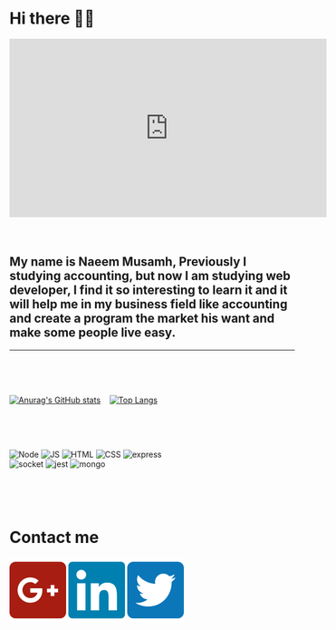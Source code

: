 # Hi there 🙋‍♂️

<iframe width="560" height="315" src="https://www.youtube-nocookie.com/embed/rRnkilPYiGA" title="YouTube video player" frameborder="0" allow="accelerometer; autoplay; clipboard-write; encrypted-media; gyroscope; picture-in-picture" allowfullscreen></iframe>

<br>
<br>
<br>

## My name is Naeem Musamh, Previously I studying accounting, but now I am studying web developer, I find it so interesting to learn it and it will help me in my business field like accounting and create a program the market his want and make some people live easy.
--------------------------------------------------

<br>
<br>
<br>

[![Anurag's GitHub stats](https://github-readme-stats.vercel.app/api?username=naeemmusamh&count_private=true&show_icons=true&theme=algolia)](https://github.com/anuraghazra/github-readme-stats)&nbsp;   &nbsp;   [![Top Langs](https://github-readme-stats.vercel.app/api/top-langs/?username=naeemmusamh&langs_count=8&layout=compact&theme=algolia)](https://github.com/anuraghazra/github-readme-stats)

<br>
<br>
<br>

![Node](https://img.shields.io/badge/Developer-Node-informational?style=flat&logo=NPM&logoColor=white&color=025800)
![JS](https://img.shields.io/badge/Developer-JavaScript-informational?style=flat&logo=javascript&logoColor=yellow&color=f7df1c)
![HTML](https://img.shields.io/badge/Developer-HTML-informational?style=flat&logo=html5&logoColor=red&color=dc4a27)
![CSS](https://img.shields.io/badge/Developer-CSS-informational?style=flat&logo=CSS3&logoColor=264bdc&color=264bdc)
![express](https://img.shields.io/badge/Developer-ExpressJS-informational?style=flat&logo=Express&logoColor=black&color=black)
<br>
![socket](https://img.shields.io/badge/⚡Developer-Socket.io-informational?style=flat&logoColor=white&color=black)
![jest](https://img.shields.io/badge/Developer-Jest-informational?style=flat&logo=Jest&logoColor=red&color=black)
![mongo](https://img.shields.io/badge/Developer-mongo-informational?style=flat&logo=mongoDB&logoColor=green&color=#669900)

<br>
<br>
<br>

# Contact me

[![Gmail](./image/Gmail.svg)](https://www.linkedin.com/in/naeem-musamh-b91566156/)
[![linked-in](./image/Linkedin.svg)](https://naeem.musamh@gmail.com)
[![Twitter](./image/Twitter.svg)](https://twitter.com/naeem_musamh)
